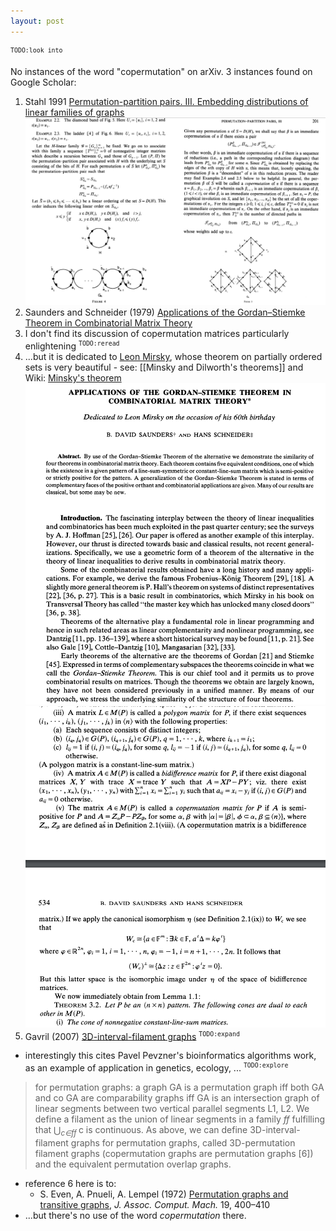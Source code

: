 ```yaml
---
layout: post
---
```

<sup>`TODO:look into`</sup>

No instances of the word "copermutation" on arXiv.
3 instances found on Google Scholar:

1. Stahl 1991 [Permutation-partition pairs. III. Embedding distributions of linear families of graphs](http://dx.doi.org/10.1016/0095-8956(91)90062-O)
![](https://raw.githubusercontent.com/lmmx/shots/master/2016/Jul/stahl-1991-copermutations.png)
2.  Saunders and Schneider (1979) [Applications of the Gordan–Stiemke Theorem in Combinatorial Matrix Theory](http://epubs.siam.org/doi/abs/10.1137/1021094)
  1. I don't find its discussion of copermutation matrices particularly enlightening <sup>`TODO:reread`</sup>
  2. ...but it is dedicated to [Leon Mirsky](https://en.wikipedia.org/wiki/Leon_Mirsky), whose theorem on partially ordered sets is very beautiful - see: [[Minsky and Dilworth's theorems]] and Wiki: [Minsky's theorem](https://en.wikipedia.org/wiki/Mirsky%27s_theorem)
![](https://raw.githubusercontent.com/lmmx/shots/master/2016/Jul/saunders-schneider-79-gordan-stiemke-theorem-abstract.png)
![](https://raw.githubusercontent.com/lmmx/shots/master/2016/Jul/saunders-schneider-79-gordan-stiemke-theorem-copermutation-matrix.png)
3. Gavril (2007) [3D-interval-filament graphs](http://dx.doi.org/10.1016/j.dam.2007.08.006) <sup>`TODO:expand`</sup>
  - interestingly this cites Pavel Pevzner's bioinformatics algorithms work, as an example of application in genetics, ecology, ... <sup>`TODO:explore`</sup>  

>  for permutation graphs: a graph GA is a permutation graph iff both GA and co GA are comparability graphs iff GA   is an intersection graph of linear segments between two vertical parallel segments L1, L2. We define a filament as the union of linear segments in a family _ff_ fulfilling that ⋃<sub>_c∈ff_ </sub>c is continuous. As above, we can define 3D-interval-filament graphs for permutation graphs, called 3D-permutation filament graphs (copermutation graphs are permutation graphs [6]) and the equivalent permutation overlap graphs.

  - reference 6 here is to:
    - S. Even, A. Pnueli, A. Lempel (1972) [Permutation graphs and transitive graphs](http://dl.acm.org/citation.cfm?id=321710), _J. Assoc. Comput. Mach._ 19, 400–410  
  - ...but there's no use of the word _copermutation_ there.